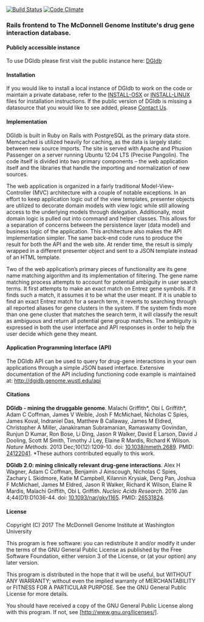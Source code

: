 [![Build Status](https://secure.travis-ci.org/griffithlab/dgi-db.png?branch=master)](https://travis-ci.org/griffithlab/dgi-db)
[![Code Climate](https://codeclimate.com/github/genome/dgi-db.png)](https://codeclimate.com/github/genome/dgi-db)

### Rails frontend to The McDonnell Genome Institute's drug gene interaction database.

#### Publicly accessible instance
To use DGIdb please first visit the public instance here: [DGIdb](http://www.dgidb.org/ "DGIdb at WashU")

#### Installation
If you would like to install a local instance of DGIdb to work on the code or maintain a private database, refer to the [INSTALL-OSX](https://github.com/genome/dgi-db/blob/master/INSTALL-OSX "INSTALL-OSX") or [INSTALL-LINUX](https://github.com/genome/dgi-db/blob/master/INSTALL-LINUX "INSTALL-OSX") files for installation instructions. If the public version of DGIdb is missing a datasource that you would like to see added, please [Contact Us](http://dgidb.genome.wustl.edu/contact "Contact Us").

#### Implementation
DGIdb is built in Ruby on Rails with PostgreSQL as the primary data store. Memcached is utilized heavily for caching, as the data is largely static between new source imports. The site is served with Apache and Phusion Passenger on a server running Ubuntu 12.04 LTS (Precise Pangolin). The code itself is divided into two primary components – the web application itself and the libraries that handle the importing and normalization of new sources.

The web application is organized in a fairly traditional Model-View-Controller (MVC) architecture with a couple of notable exceptions. In an effort to keep application logic out of the view templates, presenter objects are utilized to decorate domain models with view logic while still allowing access to the underlying models through delegation. Additionally, most domain logic is pulled out into command and helper classes. This allows for a separation of concerns between the persistence layer (data model) and business logic of the application. This architecture also makes the API implementation simpler. The same back-end code runs to produce the result for both the API and the web site. At render time, the result is simply wrapped in a different presenter object and sent to a JSON template instead of an HTML template.

Two of the web application’s primary pieces of functionality are its gene name matching algorithm and its implementation of filtering. The gene name matching process attempts to account for potential ambiguity in user search terms. It first attempts to make an exact match on Entrez gene symbols. If it finds such a match, it assumes it to be what the user meant. If it is unable to find an exact Entrez match for a search term, it reverts to searching through all reported aliases for gene clusters in the system. If the system finds more than one gene cluster that matches the search term, it will classify the result as ambiguous and return all potential gene group matches.  The ambiguity is expressed in both the user interface and API responses in order to help the user decide which gene they meant.

#### Application Programming Interface (API)
The DGIdb API can be used to query for drug-gene interactions in your own applications through a simple JSON based interface.  Extensive documentation of the API including functioning code example is maintained at: http://dgidb.genome.wustl.edu/api

#### Citations
<strong>DGIdb - mining the druggable genome</strong>. Malachi Griffith\*, Obi L Griffith\*, Adam C Coffman, James V Weible, Josh F McMichael, Nicholas C Spies, 
James Koval, Indraniel Das, Matthew B Callaway, James M Eldred, Christopher A Miller, Janakiraman Subramanian, Ramaswamy Govindan, Runjun D Kumar, 
Ron Bose, Li Ding, Jason R Walker, David E Larson, David J Dooling, Scott M Smith, Timothy J Ley, Elaine R Mardis, Richard K Wilson. <i>Nature Methods</i>. 2013 Dec;10(12):1209-10. doi: <a href="https://doi.org/10.1038/nmeth.2689">10.1038/nmeth.2689</a>. PMID: <a href="https://www.ncbi.nlm.nih.gov/pubmed/24122041">24122041</a>.
\*These authors contributed equally to this work.

<strong>DGIdb 2.0: mining clinically relevant drug-gene interactions</strong>. Alex H Wagner, Adam C Coffman, Benjamin J Ainscough, Nicholas C Spies, Zachary L Skidmore, Katie M Campbell, Kilannin Krysiak, Deng Pan, Joshua F McMichael, James M Eldred, Jason R Walker, Richard K Wilson, Elaine R Mardis, Malachi Griffith, Obi L Griffith. <i>Nucleic Acids Research</i>. 2016 Jan 4;44(D1):D1036-44. doi: <a href="https://doi.org/10.1093/nar/gkv1165">10.1093/nar/gkv1165</a>. PMID: <a href="https://www.ncbi.nlm.nih.gov/pubmed/26531824">26531824</a>.

#### License
Copyright (C) 2017 The McDonnell Genome Institute at Washington University

This program is free software: you can redistribute it and/or modify
it under the terms of the GNU General Public License as published by
the Free Software Foundation, either version 3 of the License, or
(at your option) any later version.

This program is distributed in the hope that it will be useful,
but WITHOUT ANY WARRANTY; without even the implied warranty of
MERCHANTABILITY or FITNESS FOR A PARTICULAR PURPOSE.  See the
GNU General Public License for more details.

You should have received a copy of the GNU General Public License
along with this program.  If not, see [http://www.gnu.org/licenses/].
